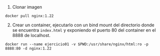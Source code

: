 1. Clonar imagen

```
docker pull nginx:1.22
```

2. Crear un container, ejecutarlo con un bind mount del directorio donde se
encuentra `index.html` y exponiendo el puerto 80 del container en el 8888
de localhost.

```
docker run --name ejercicio01 -v $PWD:/usr/share/nginx/html:ro -p 8888:80 -d nginx:1.22
```

